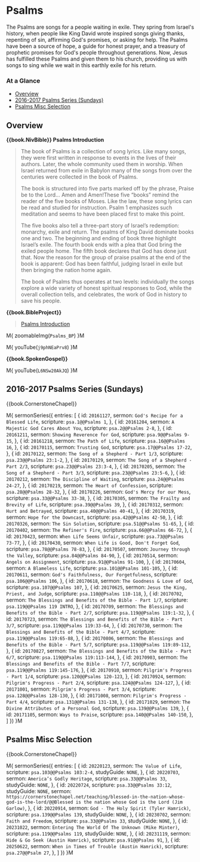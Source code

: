 # Psalms

The Psalms are songs for a people waiting in exile. They spring from
Israel's history, when people like King David wrote inspired songs
giving thanks, repenting of sin, affirming God's promises, or asking
for help. The Psalms have been a source of hope, a guide for honest
prayer, and a treasury of prophetic promises for God's people
throughout generations. Now, Jesus has fulfilled these Psalms and
given them to his church, providing us with songs to sing while we
wait in this earthly exile for his return.

### At a Glance

- [Overview](#overview)
- [2016-2017 Psalms Series (Sundays)](#2016-2017-psalms-series-sundays)
- [Psalms Misc Selection](#psalms-misc-selection)


## Overview

**{{book.NivBible}} Psalms Introduction**

> The book of Psalms is a collection of song lyrics. Like many songs,
> they were first written in response to events in the lives of their
> authors. Later, the whole community used them in worship. When Israel
> returned from exile in Babylon many of the songs from over the
> centuries were collected in the book of Psalms.
> 
> The book is structured into five parts marked off by the phrase,
> Praise be to the Lord… Amen and Amen!These five “books” remind the
> reader of the five books of Moses. Like the law, these song lyrics can
> be read and studied for instruction. Psalm 1 emphasizes such
> meditation and seems to have been placed first to make this point.
> 
> The five books also tell a three-part story of Israel’s redemption:
> monarchy, exile and return. The psalms of King David dominate books
> one and two. The beginning and ending of book three highlight Israel’s
> exile. The fourth book ends with a plea that God bring the exiled
> people home. The fifth book declares that God has done just that. Now
> the reason for the group of praise psalms at the end of the book is
> apparent: God has been faithful, judging Israel in exile but then
> bringing the nation home again.
> 
> The book of Psalms thus operates at two levels: individually the songs
> explore a wide variety of honest spiritual responses to God, while the
> overall collection tells, and celebrates, the work of God in history
> to save his people.



**{{book.BibleProject}}**

> [Psalms Introduction](https://bibleproject.com/explore/video/psalms/)

M{ zoomableImg(`Psalms_BP`) }M

M{ youTube(`j9phNEaPrv8`) }M


**{{book.SpokenGospel}}**

M{ youTube(`L6NSw20AkJQ`) }M




## 2016-2017 Psalms Series (Sundays)

{{book.CornerstoneChapel}}

M{ sermonSeries({
  entries: [
    { id: `20161127`, sermon: `God's Recipe for a Blessed Life`,                     scripture: `psa.1@@Psalms 1`,              },
    { id: `20161204`, sermon: `A Majestic God Cares About You`,                      scripture: `psa.2@@Psalms 2-8`,            },
    { id: `20161211`, sermon: `Showing Reverence for God`,                           scripture: `psa.9@@Psalms 9-15`,           },
    { id: `20161218`, sermon: `The Path of Life`,                                    scripture: `psa.16@@Psalms 16`,            },
    { id: `20170115`, sermon: `Trusting God`,                                        scripture: `psa.17@@Psalms 17-22`,         },
    { id: `20170122`, sermon: `The Song of a Shepherd - Part 1/3`,                   scripture: `psa.23@@Psalms 23:1-2`,        },
    { id: `20170129`, sermon: `The Song of a Shepherd - Part 2/3`,                   scripture: `psa.23@@Psalms 23:3-4`,        },
    { id: `20170205`, sermon: `The Song of a Shepherd - Part 3/3`,                   scripture: `psa.23@@Psalms 23:5-6`,        },
    { id: `20170212`, sermon: `The Discipline of Waiting`,                           scripture: `psa.24@@Psalms 24-27`,         },
    { id: `20170219`, sermon: `The Heart of Confession`,                             scripture: `psa.28@@Psalms 28-32`,         },
    { id: `20170226`, sermon: `God's Mercy for our Mess`,                            scripture: `psa.33@@Psalms 33-38`,         },
    { id: `20170305`, sermon: `The Frailty and Brevity of Life`,                     scripture: `psa.39@@Psalms 39`,            },
    { id: `20170312`, sermon: `Hurt and Betrayed`,                                   scripture: `psa.40@@Psalms 40-41`,         },
    { id: `20170319`, sermon: `Hope for the Downcast`,                               scripture: `psa.42@@Psalms 42-50`,         },
    { id: `20170326`, sermon: `The Sin Solution`,                                    scripture: `psa.51@@Psalms 51-65`,         },
    { id: `20170402`, sermon: `The Refiner's Fire`,                                  scripture: `psa.66@@Psalms 66-72`,         },
    { id: `20170423`, sermon: `When Life Seems Unfair`,                              scripture: `psa.73@@Psalms 73-77`,         },
    { id: `20170430`, sermon: `When Life is Good, Don't Forget God`,                 scripture: `psa.78@@Psalms 78-83`,         },
    { id: `20170507`, sermon: `Journey through the Valley`,                          scripture: `psa.84@@Psalms 84-90`,         },
    { id: `20170514`, sermon: `Angels on Assignment`,                                scripture: `psa.91@@Psalms 91-100`,        },
    { id: `20170604`, sermon: `A Blameless Life`,                                    scripture: `psa.101@@Psalms 101-105`,      },
    { id: `20170611`, sermon: `God's Faithfulness, Our Forgetfulness`,               scripture: `psa.106@@Psalms 106`,          },
    { id: `20170618`, sermon: `The Goodness & Love of God`,                          scripture: `psa.107@@Psalms 107`,          },
    { id: `20170625`, sermon: `Jesus the King, Priest, and Judge`,                   scripture: `psa.110@@Psalms 110-118`,      },
    { id: `20170702`, sermon: `The Blessings and Benefits of the Bible - Part 1/7`,  scripture: `psa.119@@Psalms 119 INTRO`,    },
    { id: `20170709`, sermon: `The Blessings and Benefits of the Bible - Part 2/7`,  scripture: `psa.119@@Psalms 119:1-32`,     },
    { id: `20170723`, sermon: `The Blessings and Benefits of the Bible - Part 3/7`,  scripture: `psa.119@@Psalms 119:33-64`,    },
    { id: `20170730`, sermon: `The Blessings and Benefits of the Bible - Part 4/7`,  scripture: `psa.119@@Psalms 119:65-88`,    },
    { id: `20170806`, sermon: `The Blessings and Benefits of the Bible - Part 5/7`,  scripture: `psa.119@@Psalms 119:89-112`,   },
    { id: `20170827`, sermon: `The Blessings and Benefits of the Bible - Part 6/7`,  scripture: `psa.119@@Psalms 119:113-144`,  },
    { id: `20170903`, sermon: `The Blessings and Benefits of the Bible - Part 7/7`,  scripture: `psa.119@@Psalms 119:145-176`,  },
    { id: `20170910`, sermon: `Pilgrim's Progress - Part 1/4`,                       scripture: `psa.120@@Psalms 120-123`,      },
    { id: `20170924`, sermon: `Pilgrim's Progress - Part 2/4`,                       scripture: `psa.124@@Psalms 124-127`,      },
    { id: `20171001`, sermon: `Pilgrim's Progress - Part 3/4`,                       scripture: `psa.128@@Psalms 128-130`,      },
    { id: `20171008`, sermon: `Pilgrim's Progress - Part 4/4`,                       scripture: `psa.131@@Psalms 131-138`,      },
    { id: `20171029`, sermon: `The Divine Attributes of a Personal God`,             scripture: `psa.139@@Psalms 139`,          },
    { id: `20171105`, sermon: `Ways to Praise`,                                      scripture: `psa.140@@Psalms 140-150`,      },
  ]
}) }M


## Psalms Misc Selection

{{book.CornerstoneChapel}}

M{ sermonSeries({
  entries: [
    { id: `20220123`, sermon: `The Value of Life`,                               scripture: `psa.103@@Psalms 103:2-4`, studyGuide: `NONE`, },
    { id: `20220703`, sermon: `America’s Godly Heritage`,                        scripture: `psa.33@@Psalms 33`,       studyGuide: `NONE`, },
    { id: `20220724`,                                                            scripture: `psa.33@@Psalms 33:12`,    studyGuide: `NONE`, sermon: `https://cornerstonechapel.net/teaching/blessed-in-the-nation-whose-god-is-the-lord/@@Blessed is the nation whose God is the Lord (Jim Garlow)`, },
    { id: `20220914`, sermon: `God - The Holy Spirit (Tyler Hamrick)`,           scripture: `psa.139@@Psalms 139`,     studyGuide: `NONE`, },
    { id: `20230702`, sermon: `Faith and Freedom`,                               scripture: `psa.33@@Psalms 33`,       studyGuide: `NONE`, },
    { id: `20231022`, sermon: `Entering The World Of The Unknown (Mike Minter)`, scripture: `psa.119@@Psalms 119`,     studyGuide: `NONE`, },
    { id: `20231119`, sermon: `Hide & Go Seek (Austin Hamrick)`,                 scripture: `psa.91@@Psalms 91`,                           },
    { id: `20250622`, sermon: `When in Times of Trouble (Austin Hamrick)`,       scripture: `psa.27@@Psalm 27`,                            },
  ]
}) }M
